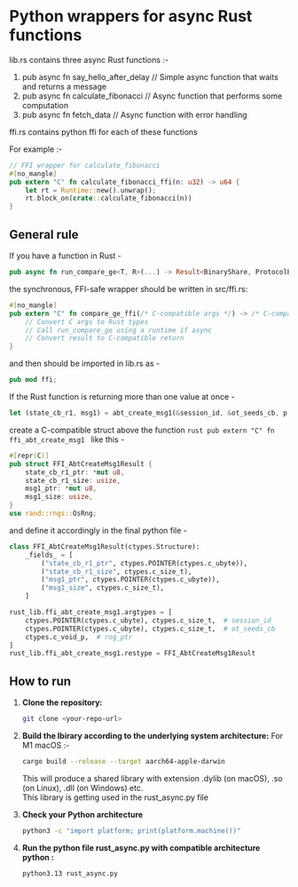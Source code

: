 # Python wrappers for async Rust functions

lib.rs contains three async Rust functions :- 

1. pub async fn say_hello_after_delay // Simple async function that waits and returns a message
2. pub async fn calculate_fibonacci // Async function that performs some computation
3. pub async fn fetch_data // Async function with error handling

ffi.rs contains python ffi for each of these functions

For example :- 

```rust
// FFI wrapper for calculate_fibonacci
#[no_mangle]
pub extern "C" fn calculate_fibonacci_ffi(n: u32) -> u64 {
    let rt = Runtime::new().unwrap();
    rt.block_on(crate::calculate_fibonacci(n))
}
```
## General rule

If you have a function in Rust - 
```rust
pub async fn run_compare_ge<T, R>(...) -> Result<BinaryShare, ProtocolError>
```
the synchronous, FFI-safe wrapper should be written in src/ffi.rs:
```rust
#[no_mangle]
pub extern "C" fn compare_ge_ffi(/* C-compatible args */) -> /* C-compatible return */ {
    // Convert C args to Rust types
    // Call run_compare_ge using a runtime if async
    // Convert result to C-compatible return
}
```
and then should be imported in lib.rs as -
```rust
pub mod ffi;
```
If the Rust function is returning more than one value at once - 
```rust
let (state_cb_r1, msg1) = abt_create_msg1(&session_id, &ot_seeds_cb, p, eta_i, eta_m, rng);
```
create a C-compatible struct above the function ```rust pub extern "C" fn ffi_abt_create_msg1 ``` like this - 
```rust
#[repr(C)]
pub struct FFI_AbtCreateMsg1Result {
    state_cb_r1_ptr: *mut u8,
    state_cb_r1_size: usize,
    msg1_ptr: *mut u8,
    msg1_size: usize,
}
use rand::rngs::OsRng;
```
and define it accordingly in the final python file -
```python
class FFI_AbtCreateMsg1Result(ctypes.Structure):
    _fields_ = [
        ("state_cb_r1_ptr", ctypes.POINTER(ctypes.c_ubyte)),
        ("state_cb_r1_size", ctypes.c_size_t),
        ("msg1_ptr", ctypes.POINTER(ctypes.c_ubyte)),
        ("msg1_size", ctypes.c_size_t),
    ]

rust_lib.ffi_abt_create_msg1.argtypes = [
    ctypes.POINTER(ctypes.c_ubyte), ctypes.c_size_t,  # session_id
    ctypes.POINTER(ctypes.c_ubyte), ctypes.c_size_t,  # ot_seeds_cb
    ctypes.c_void_p,  # rng_ptr
]
rust_lib.ffi_abt_create_msg1.restype = FFI_AbtCreateMsg1Result
```
## How to run

1. **Clone the repository:**
   ```bash
   git clone <your-repo-url>
   ```
2. **Build the lbirary according to the underlying system architecture:**
   For M1 macOS :-
   ```bash
   cargo build --release --target aarch64-apple-darwin
   ```
    This will produce a shared library with extension .dylib (on macOS), .so (on Linux), .dll (on Windows) etc.  
    This library is getting used in the rust_async.py file

4. **Check your Python architecture**
   ```bash
   python3 -c "import platform; print(platform.machine())"
   ```
5. **Run the python file rust_async.py with compatible architecture python :**
   ```bash
   python3.13 rust_async.py
   ```
